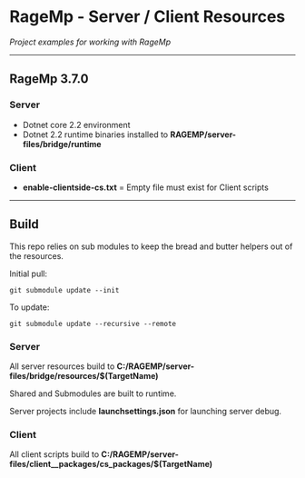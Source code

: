 # RageMp - Server / Client Resources

*Project examples for working with RageMp*

---

## RageMp 3.7.0

### Server

- Dotnet core 2.2 environment
- Dotnet 2.2 runtime binaries installed to **RAGEMP/server-files/bridge/runtime** 

### Client

- **enable-clientside-cs.txt** = Empty file must exist for Client scripts


---

## Build

This repo relies on sub modules to keep the bread and butter helpers out of the resources.

Initial pull:

	git submodule update --init

To update:

	git submodule update --recursive --remote

### Server

All server resources build to **C:/RAGEMP/server-files/bridge/resources/$(TargetName)**

Shared and Submodules are built to runtime.

Server projects include **launchsettings.json** for launching server debug.

### Client

All client scripts build to **C:/RAGEMP/server-files/client__packages/cs_packages/$(TargetName)**
